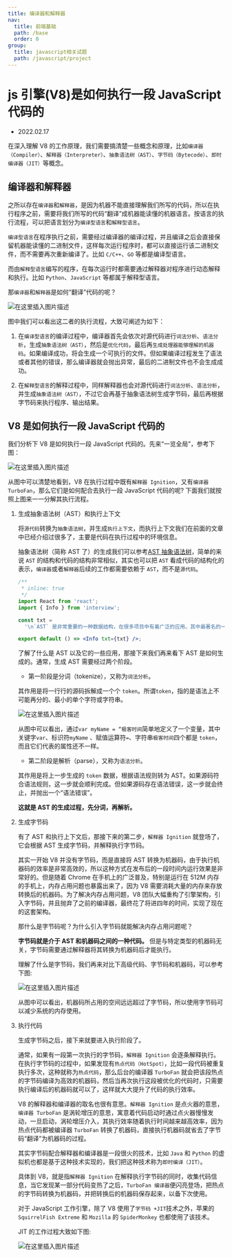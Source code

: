 ```yaml
---
title: 编译器和解释器
nav:
  title: 前端基础
  path: /base
  order: 0
group:
  title: javascript相关试题
  path: /javascript/project
---
```


# js 引擎(V8)是如何执行一段 JavaScript 代码的

- 2022.02.17

在深入理解 V8 的工作原理，我们需要搞清楚一些概念和原理，比如`编译器（Compiler）`、`解释器（Interpreter）`、`抽象语法树（AST）`、`字节码（Bytecode）`、`即时编译器（JIT）`等概念。

## 编译器和解释器

之所以存在`编译器`和`解释器`，是因为机器不能直接理解我们所写的代码，所以在执行程序之前，需要将我们所写的代码“翻译”成机器能读懂的机器语言。按语言的执行流程，可以把语言划分为`编译型语言`和`解释型语言`。

`编译型语言`在程序执行之前，需要经过编译器的编译过程，并且编译之后会直接保留机器能读懂的二进制文件，这样每次运行程序时，都可以直接运行该二进制文件，而不需要再次重新编译了。比如 `C/C++`、`GO` 等都是编译型语言。

而由`解释型语言`编写的程序，在每次运行时都需要通过解释器对程序进行动态解释和执行。比如 `Python`、`JavaScript` 等都属于解释型语言。

那`编译器`和`解释器`是如何“翻译”代码的呢？

![在这里插入图片描述](https://img-blog.csdnimg.cn/8d57561c74744a8c9bd06a4c0acfde27.png?x-oss-process=image,type_d3F5LXplbmhlaQ,shadow_50,text_Q1NETiBAeGpsMjcxMzE0,size_20,color_FFFFFF,t_70,g_se,x_16)

图中我们可以看出这二者的执行流程，大致可阐述为如下：

1. 在`编译型语言`的编译过程中，编译器首先会依次对源代码进行`词法分析`、`语法分析`，生成`抽象语法树（AST）`，然后是`优化代码`，最后再`生成处理器能够理解的机器码`。如果编译成功，将会生成一个可执行的文件。但如果编译过程发生了语法或者其他的错误，那么编译器就会抛出异常，最后的二进制文件也不会生成成功。

2. 在`解释型语言`的解释过程中，同样解释器也会对源代码进行`词法分析`、`语法分析`，并生成`抽象语法树（AST）`，不过它会再基于抽象语法树生成字节码，最后再根据字节码来执行程序、输出结果。

## V8 是如何执行一段 JavaScript 代码的

我们分析下 V8 是如何执行一段 JavaScript 代码的。先来“一览全局”，参考下图：

![在这里插入图片描述](https://img-blog.csdnimg.cn/4d39147d43e94b1fb14cc4f74cda73d8.png?x-oss-process=image,type_d3F5LXplbmhlaQ,shadow_50,text_Q1NETiBAeGpsMjcxMzE0,size_20,color_FFFFFF,t_70,g_se,x_16)

从图中可以清楚地看到，V8 在执行过程中既有`解释器 Ignition`，又有`编译器 TurboFan`，那么它们是如何配合去执行一段 JavaScript 代码的呢? 下面我们就按照上图来一一分解其执行流程。

1. 生成抽象语法树（AST）和执行上下文

   将`源代码`转换为`抽象语法树`，并生成`执行上下文`，而执行上下文我们在前面的文章中已经介绍过很多了，主要是代码在执行过程中的环境信息。

   抽象语法树（简称 AST 了）的生成我们可以参考[AST 抽象语法树](/project/project/ast)，简单的来说 `AST` 的结构和代码的结构非常相似，其实也可以把 `AST` 看成代码的结构化的表示，`编译器`或者`解释器`后续的工作都需要依赖于 `AST`，而不是`源代码`。

   ```jsx
   /**
    * inline: true
    */
   import React from 'react';
   import { Info } from 'interview';

   const txt =
     '\n`AST` 是非常重要的一种数据结构，在很多项目中有着广泛的应用。其中最著名的一个项目是 `Babel`。`Babel` 是一个被广泛使用的代码转码器，可以将 `ES6` 代码转为 `ES5` 代码，这意味着可以使用 `ES6` 编写程序，而不用担心现有环境是否支持 `ES6`。\n\n`Babel` 的工作原理就是先将 `ES6` 源码转换为 `AST`，然后再将 `ES6` 语法的 `AST` 转换为 `ES5` 语法的 `AST`，最后利用 `ES5` 的 `AST` 生成 `JavaScript` 源代码。\n\n除了 `Babel` 外，还有 `ESLint` 也使用 `AST`。`ESLint` 是一个用来检查 `JavaScript` 编写规范的插件，其检测流程也是需要将源码转换为 `AST`，然后再利用 `AST` 来检查代码规范化的问题。';

   export default () => <Info txt={txt} />;
   ```

   了解了什么是 AST 以及它的一些应用，那接下来我们再来看下 AST 是如何生成的。通常，生成 AST 需要经过两个阶段。

   - 第一阶段是分词（tokenize），又称为`词法分析`。

   其作用是将一行行的源码拆解成一个个 `token`。所谓`token`，指的是语法上不可能再分的、最小的单个字符或字符串。

   ![在这里插入图片描述](https://img-blog.csdnimg.cn/53e2c9b9b8aa4fdaa5a1ebebb80f24ab.png?x-oss-process=image,type_d3F5LXplbmhlaQ,shadow_50,text_Q1NETiBAeGpsMjcxMzE0,size_20,color_FFFFFF,t_70,g_se,x_16)

   从图中可以看出，通过`var myName = “极客时间`简单地定义了一个变量，其中关键字`var`、标识符`myName` 、赋值运算符`=`、字符串`极客时间`四个都是 `token`，而且它们代表的属性还不一样。

   - 第二阶段是解析（parse），又称为`语法分析`。

   其作用是将上一步生成的 `token` 数据，根据语法规则转为 AST。如果源码符合语法规则，这一步就会顺利完成。但如果源码存在语法错误，这一步就会终止，并抛出一个“语法错误”。

   **这就是 AST 的生成过程，先分词，再解析。**

2. 生成字节码

   有了 AST 和执行上下文后，那接下来的第二步，`解释器 Ignition` 就登场了，它会根据 AST 生成字节码，并解释执行字节码。

   其实一开始 V8 并没有字节码，而是直接将 AST 转换为机器码，由于执行机器码的效率是非常高效的，所以这种方式在发布后的一段时间内运行效果是非常好的。但是随着 Chrome 在手机上的广泛普及，特别是运行在 512M 内存的手机上，内存占用问题也暴露出来了，因为 V8 需要消耗大量的内存来存放转换后的机器码。为了解决内存占用问题，V8 团队大幅重构了引擎架构，引入字节码，并且抛弃了之前的编译器，最终花了将进四年的时间，实现了现在的这套架构。

   那什么是字节码呢？为什么引入字节码就能解决内存占用问题呢？

   **字节码就是介于 AST 和机器码之间的一种代码。** 但是与特定类型的机器码无关，字节码需要通过解释器将其转换为机器码后才能执行。

   理解了什么是字节码，我们再来对比下高级代码、字节码和机器码，可以参考下图:

   ![在这里插入图片描述](https://img-blog.csdnimg.cn/565b6d7e73e24f88b1cabf236700acc8.png?x-oss-process=image,type_d3F5LXplbmhlaQ,shadow_50,text_Q1NETiBAeGpsMjcxMzE0,size_20,color_FFFFFF,t_70,g_se,x_16)

   从图中可以看出，机器码所占用的空间远远超过了字节码，所以使用字节码可以减少系统的内存使用。

3. 执行代码

   生成字节码之后，接下来就要进入执行阶段了。

   通常，如果有一段第一次执行的字节码，`解释器 Ignition` 会逐条解释执行。在执行字节码的过程中，如果发现有`热点代码（HotSpot）`，比如一段代码被重复执行多次，这种就称为`热点代码`，那么后台的编译器 `TurboFan` 就会把该段热点的字节码编译为高效的机器码，然后当再次执行这段被优化的代码时，只需要执行编译后的机器码就可以了，这样就大大提升了代码的执行效率。

   V8 的解释器和编译器的取名也很有意思。`解释器 Ignition` 是点火器的意思，`编译器 TurboFan` 是涡轮增压的意思，寓意着代码启动时通过点火器慢慢发动，一旦启动，涡轮增压介入，其执行效率随着执行时间越来越高效率，因为热点代码都被编译器 `TurboFan` 转换了机器码，直接执行机器码就省去了字节码“翻译”为机器码的过程。

   其实字节码配合解释器和编译器是一段很火的技术，比如 `Java` 和 `Python` 的虚拟机也都是基于这种技术实现的，我们把这种技术称为`即时编译（JIT）`。

   具体到 V8，就是指`解释器 Ignition` 在解释执行字节码的同时，收集代码信息，当它发现某一部分代码变热了之后，`TurboFan 编译器`便闪亮登场，把热点的字节码转换为机器码，并把转换后的机器码保存起来，以备下次使用。

   对于 JavaScript 工作引擎，除了 V8 使用了`字节码 +JIT`技术之外，苹果的 `SquirrelFish Extreme` 和 `Mozilla` 的 `SpiderMonkey` 也都使用了该技术。

   JIT 的工作过程大致如下图:

   ![在这里插入图片描述](https://img-blog.csdnimg.cn/48514716fed14d52964d7815dd9c0937.png?x-oss-process=image,type_d3F5LXplbmhlaQ,shadow_50,text_Q1NETiBAeGpsMjcxMzE0,size_20,color_FFFFFF,t_70,g_se,x_16)
